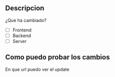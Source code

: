 ## Descripcion
¿Que ha cambiado?
- [ ] Frontend
- [ ] Backend
- [ ] Server

## Como puedo probar los cambios 
En que url puedo ver el update
